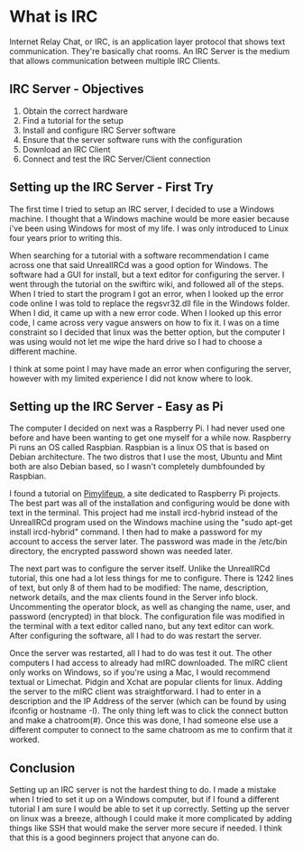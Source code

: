 # What is IRC
Internet Relay Chat, or IRC, is an application layer protocol that shows text communication.
They're basically chat rooms. An IRC Server is the medium that allows communication between multiple IRC Clients.
## IRC Server - Objectives
1. Obtain the correct hardware
2. Find a tutorial for the setup
3. Install and configure IRC Server software
4. Ensure that the server software runs with the configuration
5. Download an IRC Client
6. Connect and test the IRC Server/Client connection
## Setting up the IRC Server - First Try
The first time I tried to setup an IRC server, I decided to use a Windows machine. I thought that a Windows machine would be more easier because i've been using Windows for most of my life. I was only introduced to Linux four years prior to writing this.

When searching for a tutorial with a software recommendation I came across one that said UnrealIRCd was a good option for Windows. The software had a GUI for install, but a text editor for configuring the server. I went through the tutorial on the swiftirc wiki, and followed all of the steps. When I tried to start the program I got an error, when I looked up the error code online I was told to replace the regsvr32.dll file in the Windows folder. When I did, it came up with a new error code. When I looked up this error code, I came across very vague answers on how to fix it. I was on a time constraint so I decided that linux was the better option, but the computer I was using would not let me wipe the hard drive so I had to choose a different machine. 

I think at some point I may have made an error when configuring the server, however with my limited experience I did not know where to look.
## Setting up the IRC Server - Easy as Pi
The computer I decided on next was a Raspberry Pi. I had never used one before and have been wanting to get one myself for a while now. Raspberry Pi runs an OS called Raspbian. Raspbian is a linux OS that is based on Debian architecture. The two distros that I use the most, Ubuntu and Mint both are also Debian based, so I wasn't completely dumbfounded by Raspbian. 

I found a tutorial on [Pimylifeup](https://pimylifeup.com/raspberry-pi-irc-server/ "Pimylifeup"), a site dedicated to Raspberry Pi projects. The best part was all of the installation and configuring would be done with text in the terminal. This project had me install ircd-hybrid instead of the UnrealIRCd program used on the Windows machine using the "sudo apt-get install ircd-hybrid" command. I then had to make a password for my account to access the server later. The password was made in the /etc/bin directory, the encrypted password shown was needed later.

The next part was to configure the server itself. Unlike the UnrealIRCd tutorial, this one had a lot less things for me to configure. There is 1242 lines of text, but only 8 of them had to be modified: The name, description, network details, and the max clients found in the Server info block. Uncommenting the operator block, as well as changing the name, user, and password (encrypted) in that block.  The configuration file was modified in the terminal with a text editor called nano, but any text editor can work. After configuring the software, all I had to do was restart the server.

Once the server was restarted, all I had to do was test it out. The other computers I had access to already had mIRC downloaded. The mIRC client only works on Windows, so if you're using a Mac, I would recommend textual or Limechat. Pidgin and Xchat are popular clients for linux. Adding the server to the mIRC client was straightforward. I had to enter in a description and the IP Address of the server (which can be found by using ifconfig or hostname -I). The only thing left was to click the connect button and make a chatroom(#). Once this was done, I had someone else use a different computer to connect to the same chatroom as me to confirm that it worked.

## Conclusion
Setting up an IRC server is not the hardest thing to do. I made a mistake when I tried to set it up on a Windows computer, but if I found a different tutorial I am sure I would be able to set it up correctly. Setting up the server on linux was a breeze, although I could make it more complicated by adding things like SSH that would make the server more secure if needed. I think that this is a good beginners project that anyone can do.
